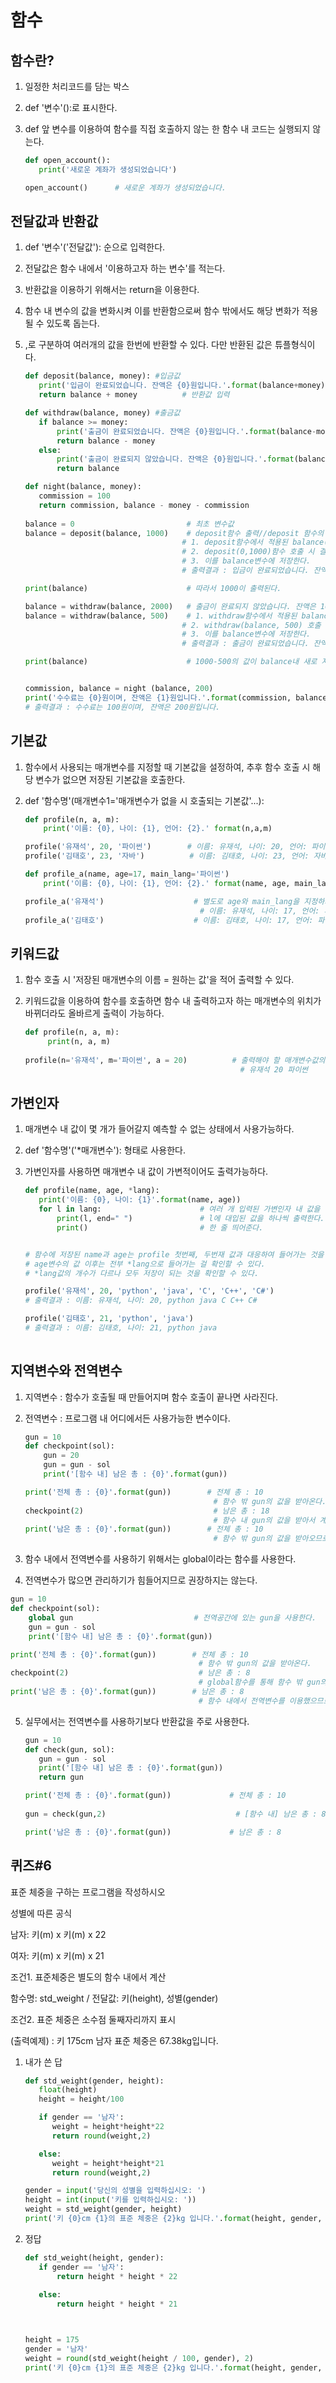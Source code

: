 # 함수
## 함수란?
1. 일정한 처리코드를 담는 박스
2. def '변수'():로 표시한다.
3. def 앞 변수를 이용하여 함수를 직접 호출하지 않는 한 함수 내 코드는 실행되지 않는다.

    ```python
   def open_account():
       print('새로운 계좌가 생성되었습니다')
   
   open_account()      # 새로운 계좌가 생성되었습니다.
    ```
   
## 전달값과 반환값
1. def '변수'('전달값'): 순으로 입력한다.
2. 전달값은 함수 내에서 '이용하고자 하는 변수'를 적는다.
2. 반환값을 이용하기 위해서는 return을 이용한다.
3. 함수 내 변수의 값을 변화시켜 이를 반환함으로써 함수 밖에서도 해당 변화가 적용될 수 있도록 돕는다.
4. ,로 구분하여 여러개의 값을 한번에 반환할 수 있다. 다만 반환된 값은 튜플형식이다.

    ```python
   def deposit(balance, money): #입금값
       print('입금이 완료되었습니다. 잔액은 {0}원입니다.'.format(balance+money))
       return balance + money          # 반환값 입력
   
   def withdraw(balance, money) #출금값
       if balance >= money:
           print('출금이 완료되었습니다. 잔액은 {0}원입니다.'.format(balance-money))
           return balance - money
       else:
           print('출금이 완료되지 않았습니다. 잔액은 {0}원입니다.'.format(balance))
           return balance
   
   def night(balance, money):
       commission = 100
       return commission, balance - money - commission
      
   balance = 0                         # 최초 변수값
   balance = deposit(balance, 1000)    # deposit함수 출력//deposit 함수의 balance(0)과 money(1000)가 대입되어 반환값을 balance변수로 대입한다.
                                       # 1. deposit함수에서 적용된 balance(0)+return(1000)의 값이 반환되어
                                       # 2. deposit(0,1000)함수 호출 시 결과값으로 출력되며
                                       # 3. 이를 balance변수에 저장한다.
                                       # 출력결과 : 입금이 완료되었습니다. 잔액은 1000원입니다.
   
   print(balance)                      # 따라서 1000이 출력된다.
   
   balance = withdraw(balance, 2000)   # 출금이 완료되지 않았습니다. 잔액은 1000원입니다.
   balance = withdraw(balance, 500)    # 1. withdraw함수에서 적용된 balance(1000)-return(500)의 값이
                                       # 2. withdraw(balance, 500) 호출 시 결과값으로 출력되며
                                       # 3. 이를 balance변수에 저장한다.
                                       # 출력결과 : 출금이 완료되었습니다. 잔액은 500원입니다.
   
   print(balance)                      # 1000-500의 값이 balance내 새로 저장되었으므로 500이 출력된다.

 
   commission, balance = night (balance, 200)
   print('수수료는 {0}원이며, 잔액은 {1}원입니다.'.format(commission, balance))
   # 출력결과 : 수수료는 100원이며, 잔액은 200원입니다.
    ```
   
## 기본값
1. 함수에서 사용되는 매개변수를 지정할 때 기본값을 설정하여, 추후 함수 호출 시 해당 변수가 없으면 저장된 기본값을 호출한다.
2. def '함수명'(매개변수1='매개변수가 없을 시 호출되는 기본값'...):

    ```python
    def profile(n, a, m):
        print('이름: {0}, 나이: {1}, 언어: {2}.' format(n,a,m)
   
    profile('유재석', 20, '파이썬')        # 이름: 유재석, 나이: 20, 언어: 파이썬
    profile('김태호', 23, '자바')          # 이름: 김태호, 나이: 23, 언어: 자바
   
    def profile_a(name, age=17, main_lang='파이썬')
        print('이름: {0}, 나이: {1}, 언어: {2}.' format(name, age, main_lang)
    
    profile_a('유재석')                    # 별도로 age와 main_lang을 지정하지 않을 경우, 함수 내에서 지정된 언어를 기본값으로 하여 출력한다.
                                           # 이름: 유재석, 나이: 17, 언어: 파이썬
    profile_a('김태호')                    # 이름: 김태호, 나이: 17, 언어: 파이썬                                                         
   ```


## 키워드값
1. 함수 호출 시 '저장된 매개변수의 이름 = 원하는 값'을 적어 출력할 수 있다.
2. 키워드값을 이용하여 함수를 호출하면 함수 내 출력하고자 하는 매개변수의 위치가 바뀌더라도 올바르게 출력이 가능하다.

    ```python
    def profile(n, a, m):
         print(n, a, m)
         
    profile(n='유재석', m='파이썬', a = 20)          # 출력해야 할 매개변수값의 위치가 달라졌음에도 키워드로 지정했기에 올바르게 출력된다.
                                                    # 유재석 20 파이썬
      ```
   

## 가변인자
1. 매개변수 내 값이 몇 개가 들어갈지 예측할 수 없는 상태에서 사용가능하다.
2. def '함수명'('*매개변수'): 형태로 사용한다.
3. 가변인자를 사용하면 매개변수 내 값이 가변적이어도 출력가능하다.

    ```python
   def profile(name, age, *lang):
       print('이름: {0}, 나이: {1}'.format(name, age))
       for l in lang:                      # 여러 개 입력된 가변인자 내 값을 하나씩 대입한다.
           print(l, end=" ")               # l에 대입된 값을 하나씩 출력한다.
           print()                         # 한 줄 띄어준다.
   
   
   # 함수에 저장된 name과 age는 profile 첫번째, 두번재 값과 대응하여 들어가는 것을 확인할 수 있으나
   # age변수의 값 이후는 전부 *lang으로 들어가는 걸 확인할 수 있다.
   # *lang값의 개수가 다르나 모두 저장이 되는 것을 확인할 수 있다.
   
   profile('유재석', 20, 'python', 'java', 'C', 'C++', 'C#')
   # 출력결과 : 이름: 유재석, 나이: 20, python java C C++ C#
   
   profile('김태호', 21, 'python', 'java')
   # 출력결과 : 이름: 김태호, 나이: 21, python java
       
    ```
   

## 지역변수와 전역변수
1. 지역변수 : 함수가 호출될 때 만들어지며 함수 호출이 끝나면 사라진다.
2. 전역변수 : 프로그램 내 어디에서든 사용가능한 변수이다.

   ```python
   gun = 10
   def checkpoint(sol):
       gun = 20
       gun = gun - sol
       print('[함수 내] 남은 총 : {0}'.format(gun))
   
   print('전체 총 : {0}'.format(gun))        # 전체 총 : 10
                                             # 함수 밖 gun의 값을 받아온다. (전역변수)
   checkpoint(2)                             # 남은 총 : 18
                                             # 함수 내 gun의 값을 받아서 계산된다 (지역변수)
   print('남은 총 : {0}'.format(gun))        # 전체 총 : 10
                                             # 함수 밖 gun의 값을 받아오므로 값은 변하지 않는다. (전역변수)
    ```
 
 3. 함수 내에서 전역변수를 사용하기 위해서는 global이라는 함수를 사용한다.
 4. 전역변수가 많으면 관리하기가 힘들어지므로 권장하지는 않는다. 
   ```python
   gun = 10
   def checkpoint(sol):
       global gun                           # 전역공간에 있는 gun을 사용한다.
       gun = gun - sol
       print('[함수 내] 남은 총 : {0}'.format(gun))
   
   print('전체 총 : {0}'.format(gun))        # 전체 총 : 10
                                             # 함수 밖 gun의 값을 받아온다.
   checkpoint(2)                             # 남은 총 : 8
                                             # global함수를 통해 함수 밖 gun의 값을 받아서 계산된다
   print('남은 총 : {0}'.format(gun))        # 남은 총 : 8
                                             # 함수 내에서 전역변수를 이용했으므로 전역변수 gun의 값이 바뀐다.
   ```

5. 실무에서는 전역변수를 사용하기보다 반환값을 주로 사용한다.
    ```python
   gun = 10
   def check(gun, sol):
       gun = gun - sol
       print('[함수 내] 남은 총 : {0}'.format(gun))
       return gun
   
   print('전체 총 : {0}'.format(gun))             # 전체 총 : 10
      
   gun = check(gun,2)                             # [함수 내] 남은 총 : 8
   
   print('남은 총 : {0}'.format(gun))             # 남은 총 : 8
    ```
   
   
## 퀴즈#6
표준 체중을 구하는 프로그램을 작성하시오

성별에 따른 공식

남자: 키(m) x 키(m) x 22

여자: 키(m) x 키(m) x 21

조건1. 표준체중은 별도의 함수 내에서 계산

함수명: std_weight / 전달값: 키(height), 성별(gender)

조건2. 표준 체중은 소수점 둘째자리까지 표시

(출력예제) : 키 175cm 남자 표준 체중은 67.38kg입니다.


1. 내가 쓴 답
   ```python
   def std_weight(gender, height):
      float(height)
      height = height/100
   
      if gender == '남자':
         weight = height*height*22
         return round(weight,2)
   
      else:
         weight = height*height*21
         return round(weight,2)

   gender = input('당신의 성별을 입력하십시오: ')
   height = int(input('키를 입력하십시오: '))
   weight = std_weight(gender, height)
   print('키 {0}cm {1}의 표준 체중은 {2}kg 입니다.'.format(height, gender, weight))
   ```
   
   
2. 정답
    ```python
   def std_weight(height, gender):
       if gender == '남자':
           return height * height * 22
       
       else:
           return height * height * 21
   
   
   
   height = 175
   gender = '남자'
   weight = round(std_weight(height / 100, gender), 2)
   print('키 {0}cm {1}의 표준 체중은 {2}kg 입니다.'.format(height, gender, weight))
 
    ```
